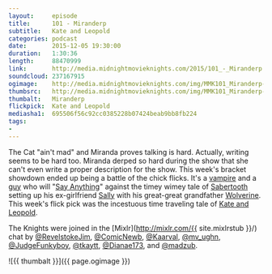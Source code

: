 ```yaml
---
layout:     episode
title:      101 - Miranderp
subtitle:   Kate and Leopold
categories: podcast
date:       2015-12-05 19:30:00
duration:   1:30:36
length:     88470999
link:       http://media.midnightmovieknights.com/2015/101_-_Miranderp.m4a
soundcloud: 237167915
ogimage:    http://media.midnightmovieknights.com/img/MMK101_Miranderp-750x750.png
thumbsrc:   http://media.midnightmovieknights.com/img/MMK101_Miranderp-200x200.png
thumbalt:   Miranderp
flickpick:  Kate and Leopold
mediasha1:  695506f56c92cc0385228b07424beab9bb8fb224
tags:
- 
---
```

The Cat "ain't mad" and Miranda proves talking is hard. Actually, writing seems to be hard too. Miranda derped so hard during the show that she can't even write a proper description for the show. This week's bracket showdown ended up being a battle of the chick flicks. It's a [vampire](http://www.imdb.com/name/nm0000295/) and a [guy](http://www.imdb.com/name/nm0000131/) who will "[Say Anything](http://www.imdb.com/title/tt0098258/)" against the timey wimey tale of [Sabertooth](http://www.imdb.com/name/nm0000630/) setting up his ex-girlfriend [Sally](http://www.imdb.com/name/nm0000212/) with his great-great grandfather [Wolverine](http://www.imdb.com/name/nm0413168/). This week's flick pick was the incestuous time traveling tale of [Kate and Leopold](http://www.imdb.com/title/tt0035423/).

The Knights were joined in the [Mixlr](http://mixlr.com/{{ site.mixlrstub }}/) chat by [@RevelstokeJim](https://twitter.com/RevelstokeJim), [@ComicNewb](https://twitter.com/ComicNewb), [@Kaarval](https://twitter.com/Kaarval), [@mv_ughn](https://twitter.com/mv_ughn), [@JudgeFunkyboy](https://twitter.com/JudgeFunkyboy), [@tkaytt](https://twitter.com/tkaytt), [@Dianae173](https://twitter.com/Dianae173), and [@madzub](https://twitter.com/madzub).  

![{{ thumbalt }}]({{ page.ogimage }})

